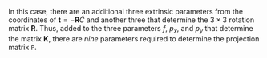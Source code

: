 In this case, there are an additional three extrinsic parameters from the coordinates of $\mathbf{t} = -\mathbf{R} \tilde{C}$ and another three that determine the $3\times3$ rotation matrix $\mathbf{R}$.
Thus, added to the three parameters $f$, $p_x$, and $p_y$ that determine the matrix $\mathbf{K}$, there are *nine* parameters required to determine the projection matrix $\mathtt{P}$.